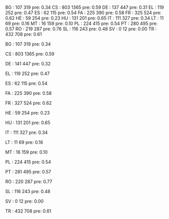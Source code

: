 BG  :  107   319  pre:  0.34
CS  :  803   1365  pre:  0.59
DE  :  137   447  pre:  0.31
EL  :  119   252  pre:  0.47
ES  :  62   115  pre:  0.54
FA  :  225   390  pre:  0.58
FR  :  325   524  pre:  0.62
HE  :  59   254  pre:  0.23
HU  :  131   201  pre:  0.65
IT  :  111   327  pre:  0.34
LT  :  11   69  pre:  0.16
MT  :  16   159  pre:  0.10
PL  :  224   415  pre:  0.54
PT  :  280   495  pre:  0.57
RO  :  219   287  pre:  0.76
SL  :  116   243  pre:  0.48
SV  :  0   12  pre:  0.00
TR  :  432   708  pre:  0.61


BG : 107 319 pre: 0.34

CS : 803 1365 pre: 0.59

DE : 141 447 pre: 0.32

EL : 119 252 pre: 0.47

ES : 62 115 pre: 0.54

FA : 225 390 pre: 0.58

FR : 327 524 pre: 0.62

HE : 59 254 pre: 0.23

HU : 131 201 pre: 0.65

IT : 111 327 pre: 0.34

LT : 11 69 pre: 0.16

MT : 16 159 pre: 0.10

PL : 224 415 pre: 0.54

PT : 281 495 pre: 0.57

RO : 220 287 pre: 0.77

SL : 116 243 pre: 0.48

SV : 0 12 pre: 0.00

TR : 432 708 pre: 0.61

